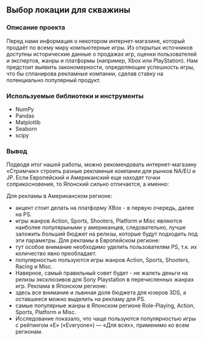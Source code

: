 ## Выбор локации для скважины
### Описание проекта
Перед нами информация о некотором интернет-магазине, который продаёт по всему миру компьютерные игры. Из открытых источников доступны исторические данные о продажах игр, оценки пользователей и экспертов, жанры и платформы (например, Xbox или PlayStation). 
Нам предстоит выявить закономерности, определяющие успешность игры, что бы спланирова рекламные компании, сделав ставку на потенциально популярный продукт.

### Используемые библиотеки и инструменты
- NumPy
- Pandas
- Matplotlib
- Seaborn
- scipy
### Вывод
Подводя итог нашей работы, можно рекомендовать интернет-магазину «Стримчик» строить разные рекламные компании для рынков NA/EU и JP. Если Европейский и Американский еще находят точки соприкосновения, то Японский сильно отличается, а именно:

Для рекламы в Американском регионе:
- акцент стоит делать на платформу XBox - в первую очередь, далее на PS.
- игры жанров Action, Sports, Shooters, Platform и Misc являются наиболее популярыными у американцев, следовательно, лучше заложить больший бюджет на релизы, которые будут подходить под эти параметры.
Для рекламы в Европейском регионе:
- тут особое внимание необходимо уделить пользователям PS, т.к. их количество явно преобладает.
- популярностью пользуются игры жанров Action, Sports, Shooters, Racing и Misc.
- Наверное, самый правильный совет будет - не жалеть деньги на релизы эксклюзивов для Sony Playstation в перечисленных жанрах игр.
Реклама в Японском регионе:
- здесь все внимание и львиная доля бюджета для юзеров 3DS, а оставшееся можно выделить на рекламу для PS.
- самые популярные жанры в Японском регионе Role-Playing, Action, Sports, Platform и Misc.
- Исследование показало, что чаще пользуются популярностью игры с рейтингом «E» («Everyone») — «Для всех», применимо ко всем регионам.
